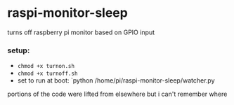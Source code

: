 # raspi-monitor-sleep
turns off raspberry pi monitor based on GPIO input

### setup:
* `chmod +x turnon.sh`
* `chmod +x turnoff.sh`
* set to run at boot: `python /home/pi/raspi-monitor-sleep/watcher.py

portions of the code were lifted from elsewhere but i can't remember where
